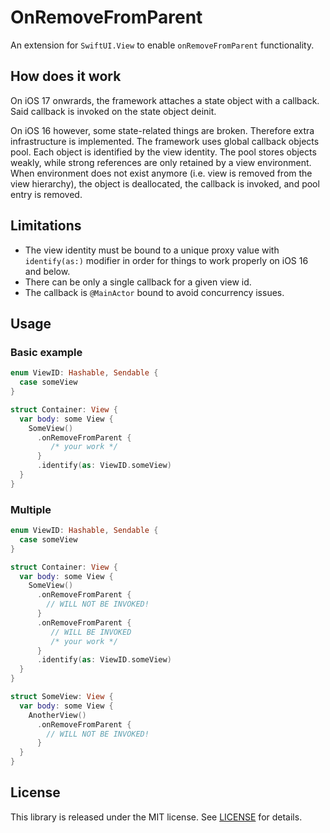 # OnRemoveFromParent

An extension for `SwiftUI.View` to enable `onRemoveFromParent` functionality.

## How does it work

On iOS 17 onwrards, the framework attaches a state object with a callback. 
Said callback is invoked on the state object deinit.

On iOS 16 however, some state-related things are broken. Therefore extra infrastructure is implemented. 
The framework uses global callback objects pool. Each object is identified by the view identity. 
The pool stores objects weakly, while strong references are only retained by a view environment.
When environment does not exist anymore (i.e. view is removed from the view hierarchy), the object is deallocated, the callback is invoked, and pool entry is removed.

## Limitations

- The view identity must be bound to a unique proxy value with `identify(as:)` modifier in order for things to work properly on iOS 16 and below.
- There can be only a single callback for a given view id.
- The callback is `@MainActor` bound to avoid concurrency issues.

## Usage

### Basic example

```swift
enum ViewID: Hashable, Sendable {
  case someView
}

struct Container: View {
  var body: some View {
    SomeView()
      .onRemoveFromParent {
         /* your work */
      }
      .identify(as: ViewID.someView)
  }
}
```

### Multiple 

```swift
enum ViewID: Hashable, Sendable {
  case someView
}

struct Container: View {
  var body: some View {
    SomeView()
      .onRemoveFromParent {
        // WILL NOT BE INVOKED!
      }
      .onRemoveFromParent {
         // WILL BE INVOKED
         /* your work */
      }
      .identify(as: ViewID.someView)
  }
}

struct SomeView: View {
  var body: some View {
    AnotherView()
      .onRemoveFromParent {
        // WILL NOT BE INVOKED!
      }
  }
}
```

## License

This library is released under the MIT license. See [LICENSE](LICENSE) for details.
